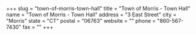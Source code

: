 +++
slug = "town-of-morris-town-hall"
title = "Town of Morris - Town Hall"
name = "Town of Morris - Town Hall"
address = "3 East Street"
city = "Morris"
state = "CT"
postal = "06763"
website = ""
phone = "860-567-7430"
fax = ""
+++
